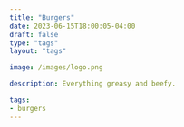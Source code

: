 ```yaml
---
title: "Burgers"
date: 2023-06-15T18:00:05-04:00
draft: false
type: "tags"
layout: "tags"

image: /images/logo.png

description: Everything greasy and beefy.

tags:
- burgers
---
```


